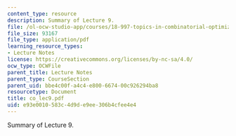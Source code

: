 ```yaml
---
content_type: resource
description: Summary of Lecture 9.
file: /ol-ocw-studio-app/courses/18-997-topics-in-combinatorial-optimization-spring-2004/e93e0010583c4d9de9ee306b4cfee4e4_co_lec9.pdf
file_size: 93167
file_type: application/pdf
learning_resource_types:
- Lecture Notes
license: https://creativecommons.org/licenses/by-nc-sa/4.0/
ocw_type: OCWFile
parent_title: Lecture Notes
parent_type: CourseSection
parent_uid: bbe4c00f-a4c4-e800-6674-00c926294ba8
resourcetype: Document
title: co_lec9.pdf
uid: e93e0010-583c-4d9d-e9ee-306b4cfee4e4
---
```

Summary of Lecture 9.